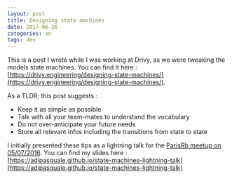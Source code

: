 ```yaml
---
layout: post
title: Designing state machines
date: 2017-06-26
categories: en
tags: dev
---
```


This is a post I wrote while I was working at Drivy, as we were tweaking the models state machines. You can find it here : [https://drivy.engineering/designing-state-machines/](https://drivy.engineering/designing-state-machines/).

As a TLDR; this post suggests :

- Keep it as simple as possible
- Talk with all your team-mates to understand the vocabulary
- Do not over-anticipate your future needs
- Store all relevant infos including the transitions from state to state

I initially presented these tips as a lightning talk for the [ParisRb meetup on 05/07/2016](https://www.meetup.com/fr-FR/parisrb/events/rqtgrlyvkbhb/). You can find my slides here : [https://adipasquale.github.io/state-machines-lightning-talk](https://adipasquale.github.io/state-machines-lightning-talk)